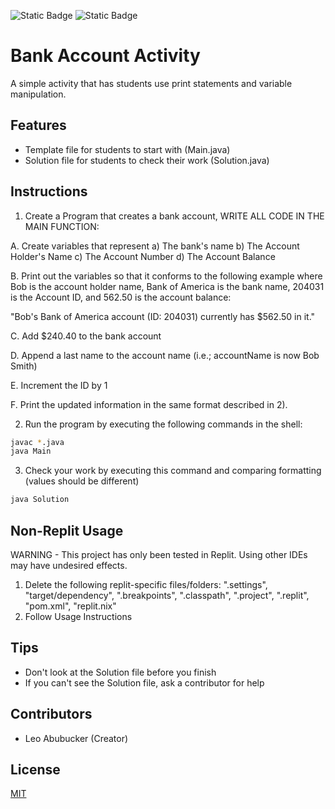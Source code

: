 ![Static Badge](https://img.shields.io/badge/Activity%20-pink) ![Static Badge](https://img.shields.io/badge/Beginner-green) 

# Bank Account Activity
A simple activity that has students use print statements and variable manipulation.

## Features
- Template file for students to start with (Main.java)
- Solution file for students to check their work (Solution.java)

## Instructions
1. Create a Program that creates a bank account, WRITE ALL CODE IN THE MAIN FUNCTION:

  A. Create variables that represent 
    a) The bank's name
    b) The Account Holder's Name
    c) The Account Number
    d) The Account Balance
  
  B. Print out the variables so that it conforms to the following example where Bob is the account holder name, Bank of America is the bank name, 204031 is the Account ID, and 562.50 is the account balance:

  "Bob's Bank of America account (ID: 204031) currently has $562.50 in it." 
  
  C. Add $240.40 to the bank account
  
  D. Append a last name to the account name (i.e.; accountName is now Bob Smith)
  
  E. Increment the ID by 1
  
  F. Print the updated information in the same format described in 2).

2. Run the program by executing the following commands in the shell:
  ```bash
  javac *.java
  java Main
  ```
3. Check your work by executing this command and comparing formatting (values should be different)
  ```bash
  java Solution
  ```

## Non-Replit Usage
WARNING - This project has only been tested in Replit. Using other IDEs may have undesired effects.
1. Delete the following replit-specific files/folders: ".settings", "target/dependency", ".breakpoints", ".classpath", ".project", ".replit", "pom.xml", "replit.nix"
2. Follow Usage Instructions

## Tips
- Don't look at the Solution file before you finish
- If you can't see the Solution file, ask a contributor for help 
  
## Contributors
- Leo Abubucker (Creator)

## License
[MIT](https://choosealicense.com/licenses/mit/)

